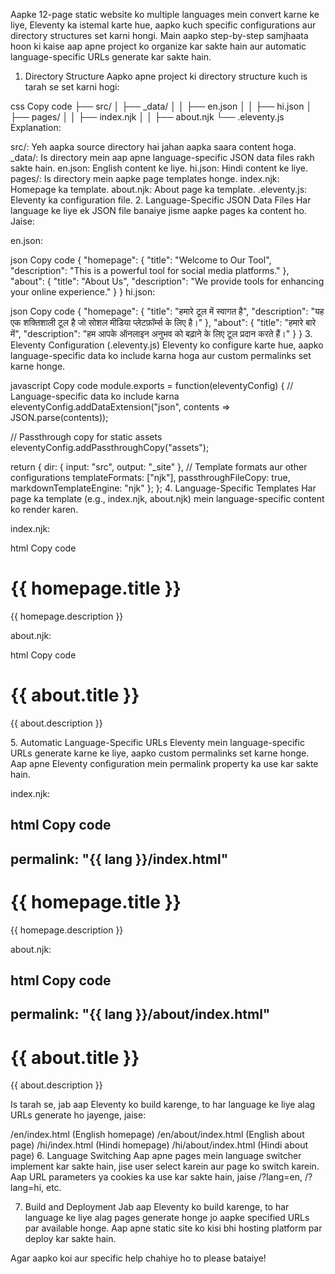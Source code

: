 Aapke 12-page static website ko multiple languages mein convert karne ke liye, Eleventy ka istemal karte hue, aapko kuch specific configurations aur directory structures set karni hongi. Main aapko step-by-step samjhaata hoon ki kaise aap apne project ko organize kar sakte hain aur automatic language-specific URLs generate kar sakte hain.

1. Directory Structure
Aapko apne project ki directory structure kuch is tarah se set karni hogi:

css
Copy code
├── src/
│   ├── _data/
│   │   ├── en.json
│   │   ├── hi.json
│   ├── pages/
│   │   ├── index.njk
│   │   ├── about.njk
└── .eleventy.js
Explanation:

src/: Yeh aapka source directory hai jahan aapka saara content hoga.
_data/: Is directory mein aap apne language-specific JSON data files rakh sakte hain.
en.json: English content ke liye.
hi.json: Hindi content ke liye.
pages/: Is directory mein aapke page templates honge.
index.njk: Homepage ka template.
about.njk: About page ka template.
.eleventy.js: Eleventy ka configuration file.
2. Language-Specific JSON Data Files
Har language ke liye ek JSON file banaiye jisme aapke pages ka content ho. Jaise:

en.json:

json
Copy code
{
  "homepage": {
    "title": "Welcome to Our Tool",
    "description": "This is a powerful tool for social media platforms."
  },
  "about": {
    "title": "About Us",
    "description": "We provide tools for enhancing your online experience."
  }
}
hi.json:

json
Copy code
{
  "homepage": {
    "title": "हमारे टूल में स्वागत है",
    "description": "यह एक शक्तिशाली टूल है जो सोशल मीडिया प्लेटफ़ॉर्म्स के लिए है।"
  },
  "about": {
    "title": "हमारे बारे में",
    "description": "हम आपके ऑनलाइन अनुभव को बढ़ाने के लिए टूल प्रदान करते हैं।"
  }
}
3. Eleventy Configuration (.eleventy.js)
Eleventy ko configure karte hue, aapko language-specific data ko include karna hoga aur custom permalinks set karne honge.

javascript
Copy code
module.exports = function(eleventyConfig) {
  // Language-specific data ko include karna
  eleventyConfig.addDataExtension("json", contents => JSON.parse(contents));

  // Passthrough copy for static assets
  eleventyConfig.addPassthroughCopy("assets");

  return {
    dir: {
      input: "src",
      output: "_site"
    },
    // Template formats aur other configurations
    templateFormats: ["njk"],
    passthroughFileCopy: true,
    markdownTemplateEngine: "njk"
  };
};
4. Language-Specific Templates
Har page ka template (e.g., index.njk, about.njk) mein language-specific content ko render karen.

index.njk:

html
Copy code
<h1>{{ homepage.title }}</h1>
<p>{{ homepage.description }}</p>
about.njk:

html
Copy code
<h1>{{ about.title }}</h1>
<p>{{ about.description }}</p>
5. Automatic Language-Specific URLs
Eleventy mein language-specific URLs generate karne ke liye, aapko custom permalinks set karne honge. Aap apne Eleventy configuration mein permalink property ka use kar sakte hain.

index.njk:

html
Copy code
---
permalink: "{{ lang }}/index.html"
---
<h1>{{ homepage.title }}</h1>
<p>{{ homepage.description }}</p>
about.njk:

html
Copy code
---
permalink: "{{ lang }}/about/index.html"
---
<h1>{{ about.title }}</h1>
<p>{{ about.description }}</p>
Is tarah se, jab aap Eleventy ko build karenge, to har language ke liye alag URLs generate ho jayenge, jaise:

/en/index.html (English homepage)
/en/about/index.html (English about page)
/hi/index.html (Hindi homepage)
/hi/about/index.html (Hindi about page)
6. Language Switching
Aap apne pages mein language switcher implement kar sakte hain, jise user select karein aur page ko switch karein. Aap URL parameters ya cookies ka use kar sakte hain, jaise /?lang=en, /?lang=hi, etc.

7. Build and Deployment
Jab aap Eleventy ko build karenge, to har language ke liye alag pages generate honge jo aapke specified URLs par available honge. Aap apne static site ko kisi bhi hosting platform par deploy kar sakte hain.

Agar aapko koi aur specific help chahiye ho to please bataiye!
